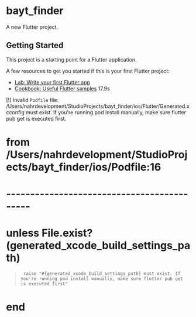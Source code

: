 # bayt_finder

A new Flutter project.

## Getting Started

This project is a starting point for a Flutter application.

A few resources to get you started if this is your first Flutter project:

- [Lab: Write your first Flutter app](https://docs.flutter.dev/get-started/codelab)
- [Cookbook: Useful Flutter samples](https://docs.flutter.dev/cookbook)
                                      17.9s

[!] Invalid `Podfile` file: /Users/nahrdevelopment/StudioProjects/bayt_finder/ios/Flutter/Generated.xcconfig must exist. If you're running pod install manually, make sure flutter pub get is executed first.

#  from /Users/nahrdevelopment/StudioProjects/bayt_finder/ios/Podfile:16
#  -------------------------------------------
#    unless File.exist?(generated_xcode_build_settings_path)
>      raise "#{generated_xcode_build_settings_path} must exist. If you're running pod install manually, make sure flutter pub get is executed first"
#    end
